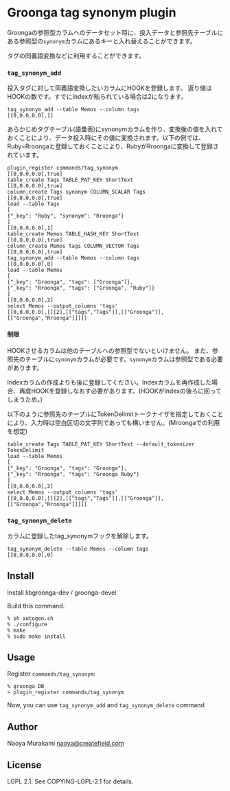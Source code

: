 # Groonga tag synonym plugin

Groongaの参照型カラムへのデータセット時に、投入データと参照先テーブルにある参照型の``synonym``カラムにあるキーと入れ替えることができます。

タグの同義語変換などに利用することができます。

### ```tag_synonym_add```

投入タグに対して同義語変換したいカラムにHOOKを登録します。
返り値はHOOKの数です。すでにIndexが貼られている場合は2になります。

```
tag_synonym_add --table Memos --column tags
[[0,0.0,0.0],1]
```

あらかじめタグテーブル(語彙表)にsynonymカラムを作り、変換後の値を入れておくことにより、データ投入時にその値に変換されます。以下の例では、Ruby=Rroongaと登録しておくことにより、RubyがRroongaに変換して登録されています。

```
plugin_register commands/tag_synonym
[[0,0.0,0.0],true]
table_create Tags TABLE_PAT_KEY ShortText
[[0,0.0,0.0],true]
column_create Tags synonym COLUMN_SCALAR Tags
[[0,0.0,0.0],true]
load --table Tags
[
{"_key": "Ruby", "synonym": "Rroonga"}
]
[[0,0.0,0.0],1]
table_create Memos TABLE_HASH_KEY ShortText
[[0,0.0,0.0],true]
column_create Memos tags COLUMN_VECTOR Tags
[[0,0.0,0.0],true]
tag_synonym_add --table Memos --column tags
[[0,0.0,0.0],0]
load --table Memos
[
{"_key": "Groonga", "tags": ["Groonga"]},
{"_key": "Rroonga", "tags": ["Groonga", "Ruby"]}
]
[[0,0.0,0.0],2]
select Memos --output_columns 'tags'
[[0,0.0,0.0],[[[2],[["tags","Tags"]],[["Groonga"]],[["Groonga","Rroonga"]]]]]
```

#### 制限
HOOKさせるカラムは他のテーブルへの参照型でないといけません。
また、参照先のテーブルに``synonym``カラムが必要です。``synonym``カラムは参照型である必要があります。

Indexカラムの作成よりも後に登録してください。Indexカラムを再作成した場合、再度HOOKを登録しなおす必要があります。(HOOKがIndexの後ろに回ってしまうため。)

以下のように参照先のテーブルにTokenDelimitトークナイザを指定しておくことにより、入力時は空白区切の文字列であっても構いません。(Mroongaでの利用を想定)

```
table_create Tags TABLE_PAT_KEY ShortText --default_tokenizer TokenDelimit
load --table Memos
[
{"_key": "Groonga", "tags": "Groonga"},
{"_key": "Rroonga", "tags": "Groonga Ruby"}
]
[[0,0.0,0.0],2]
select Memos --output_columns 'tags'
[[0,0.0,0.0],[[[2],[["tags","Tags"]],[["Groonga"]],[["Groonga","Rroonga"]]]]]
```

### ```tag_synonym_delete```
カラムに登録したtag_synonymフックを解除します。

```
tag_synonym_delete --table Memos --column tags
[[0,0.0,0.0],0]
```


## Install

Install libgroonga-dev / groonga-devel

Build this command.

    % sh autogen.sh
    % ./configure
    % make
    % sudo make install

## Usage

Register `commands/tag_synonym`:

    % groonga DB
    > plugin_register commands/tag_synonym

Now, you can use `tag_synonym_add` and `tag_synonym_delete` command

## Author

Naoya Murakami naoya@createfield.com

## License

LGPL 2.1. See COPYING-LGPL-2.1 for details.
